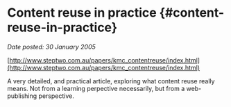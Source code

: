 # Content reuse in practice {#content-reuse-in-practice}

_Date posted: 30 January 2005_

[http://www.steptwo.com.au/papers/kmc_contentreuse/index.html](http://www.steptwo.com.au/papers/kmc_contentreuse/index.html)

A very detailed, and practical article, exploring what content reuse really means. Not from a learning perpective necessarily, but from a web-publishing perspective.